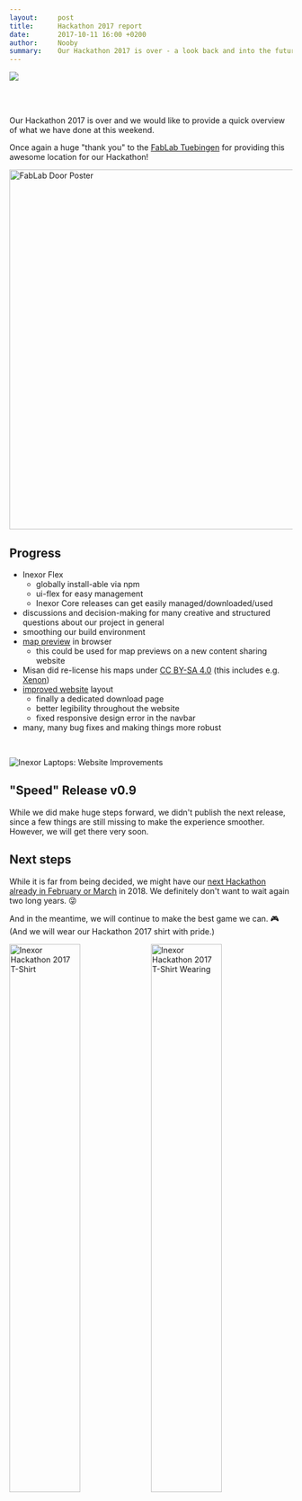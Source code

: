 ```yaml
---
layout:     post
title:      Hackathon 2017 report
date:       2017-10-11 16:00 +0200
author:     Nooby
summary:    Our Hackathon 2017 is over - a look back and into the future.
---
```


<img src="https://inexorgame.github.io/blog-media/2017/10/hackathon-banner.png">

<br><br>

Our Hackathon 2017 is over and we would like to provide a quick overview of what we have done at this weekend.

Once again a huge "thank you" to the [FabLab Tuebingen](https://www.fablab-neckar-alb.org) for providing this awesome location for our Hackathon!

<img src="https://inexorgame.github.io/blog-media/2017/10/hackathon-fablab-door-poster.jpg" style="height: 640px;" alt="FabLab Door Poster">

## Progress
 * Inexor Flex
   * globally install-able via npm
   * ui-flex for easy management
   * Inexor Core releases can get easily managed/downloaded/used
 * discussions and decision-making for many creative and structured questions about our project in general
 * smoothing our build environment
 * [map preview](https://movabo.github.io/ObjViewer/) in browser
   * this could be used for map previews on a new content sharing website
 * Misan did re-license his maps under [CC BY-SA 4.0](https://creativecommons.org/licenses/by-sa/4.0/) (this includes e.g. [Xenon](http://quadropolis.us/node/2775))
 * [improved website](https://github.com/inexorgame/site/pull/10) layout
   * finally a dedicated download page
   * better legibility throughout the website
   * fixed responsive design error in the navbar
 * many, many bug fixes and making things more robust

<br>

![Inexor Laptops: Website Improvements](https://inexorgame.github.io/blog-media/2017/10/hackathon-inexor-laptops-website-improvements.jpg)


## "Speed" Release v0.9
While we did make huge steps forward, we didn't publish the next release, since a few things are still missing to make the experience smoother. However, we will get there very soon.


## Next steps
While it is far from being decided, we might have our [next Hackathon already in February or March](https://github.com/inexorgame/inexor-core/issues/497) in 2018. We definitely don't want to wait again two long years. 😜

And in the meantime, we will continue to make the best game we can. 🎮 (And we will wear our Hackathon 2017 shirt with pride.)

<img src="https://inexorgame.github.io/blog-media/2017/10/hackathon-tshirt.jpg" style="width: 50%; float:left;" alt="Inexor Hackathon 2017 T-Shirt">
<img src="https://inexorgame.github.io/blog-media/2017/10/hackathon-tshirt-wearing.jpg" style="width: 50%;" alt="Inexor Hackathon 2017 T-Shirt Wearing">
